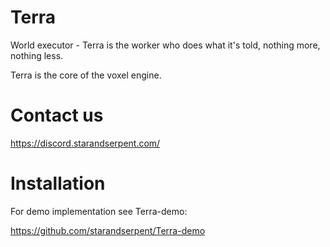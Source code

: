# Terra
World executor - Terra is the worker who does what it's told, nothing more, nothing less.

Terra is the core of the voxel engine.

# Contact us
https://discord.starandserpent.com/

# Installation
For demo implementation see Terra-demo:

https://github.com/starandserpent/Terra-demo
